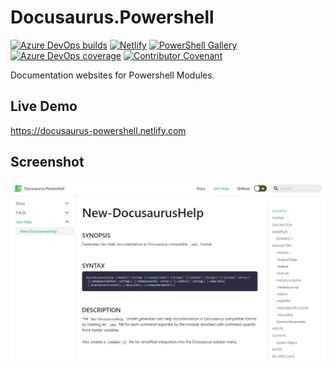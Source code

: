 # Docusaurus.Powershell

[![Azure DevOps builds](https://img.shields.io/azure-devops/build/alt3bv/Docusaurus.Powershell/2?label=Azure%20Pipelines&style=flat-square)](https://dev.azure.com/alt3bv/Docusaurus.Powershell/_build)
[![Netlify](https://img.shields.io/netlify/0f0b21b3-3caf-40a6-aaf8-4bc926523a0f?label=Netlify&style=flat-square)](https://app.netlify.com/sites/docusaurus-powershell/deploys/5da9a382df61220008fb04c0)
[![PowerShell Gallery](https://img.shields.io/powershellgallery/dt/Alt3.Docusaurus.Powershell?style=flat-square)](https://www.powershellgallery.com/packages/Alt3.Docusaurus.Powershell)
[![Azure DevOps coverage](https://img.shields.io/azure-devops/coverage/alt3bv/Docusaurus.Powershell/2?style=flat-square)](https://dev.azure.com/alt3bv/Docusaurus.Powershell/_build)
[![Contributor Covenant](https://img.shields.io/badge/Contributor%20Covenant-v1.4%20adopted-ff69b4.svg?style=flat-square)](code-of-conduct.md)

Documentation websites for Powershell Modules.

## Live Demo

https://docusaurus-powershell.netlify.com

## Screenshot

![Screenshot](docusaurus/static/img/screenshot.png "Screenshot")
